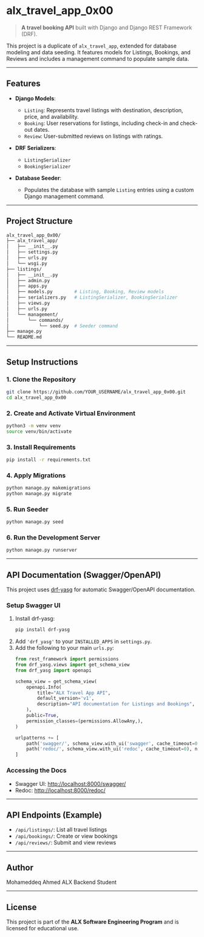 # alx\_travel\_app\_0x00

> **A travel booking API** built with Django and Django REST Framework (DRF).

This project is a duplicate of `alx_travel_app`, extended for database modeling and data seeding. It features models for Listings, Bookings, and Reviews and includes a management command to populate sample data.

---

## Features

* **Django Models**:

  * `Listing`: Represents travel listings with destination, description, price, and availability.
  * `Booking`: User reservations for listings, including check-in and check-out dates.
  * `Review`: User-submitted reviews on listings with ratings.

* **DRF Serializers**:

  * `ListingSerializer`
  * `BookingSerializer`

* **Database Seeder**:

  * Populates the database with sample `Listing` entries using a custom Django management command.

---

## Project Structure

```bash
alx_travel_app_0x00/
├── alx_travel_app/
│   ├── __init__.py
│   ├── settings.py
│   ├── urls.py
│   └── wsgi.py
├── listings/
│   ├── __init__.py
│   ├── admin.py
│   ├── apps.py
│   ├── models.py        # Listing, Booking, Review models
│   ├── serializers.py   # ListingSerializer, BookingSerializer
│   ├── views.py
│   ├── urls.py
│   └── management/
│       └── commands/
│           └── seed.py  # Seeder command
├── manage.py
└── README.md
```

---

## Setup Instructions

### 1. Clone the Repository

```bash
git clone https://github.com/YOUR_USERNAME/alx_travel_app_0x00.git
cd alx_travel_app_0x00
```

### 2. Create and Activate Virtual Environment

```bash
python3 -m venv venv
source venv/bin/activate
```

### 3. Install Requirements

```bash
pip install -r requirements.txt
```

### 4. Apply Migrations

```bash
python manage.py makemigrations
python manage.py migrate
```

### 5. Run Seeder

```bash
python manage.py seed
```

### 6. Run the Development Server

```bash
python manage.py runserver
```

---


## API Documentation (Swagger/OpenAPI)

This project uses [drf-yasg](https://drf-yasg.readthedocs.io/) for automatic Swagger/OpenAPI documentation.

### Setup Swagger UI

1. Install drf-yasg:
   ```bash
   pip install drf-yasg
   ```
2. Add `'drf_yasg'` to your `INSTALLED_APPS` in `settings.py`.
3. Add the following to your main `urls.py`:
   ```python
   from rest_framework import permissions
   from drf_yasg.views import get_schema_view
   from drf_yasg import openapi

   schema_view = get_schema_view(
       openapi.Info(
           title="ALX Travel App API",
           default_version='v1',
           description="API documentation for Listings and Bookings",
       ),
       public=True,
       permission_classes=(permissions.AllowAny,),
   )

   urlpatterns += [
       path('swagger/', schema_view.with_ui('swagger', cache_timeout=0), name='schema-swagger-ui'),
       path('redoc/', schema_view.with_ui('redoc', cache_timeout=0), name='schema-redoc'),
   ]
   ```

### Accessing the Docs

- Swagger UI: [http://localhost:8000/swagger/](http://localhost:8000/swagger/)
- Redoc: [http://localhost:8000/redoc/](http://localhost:8000/redoc/)

---

## API Endpoints (Example)

* `/api/listings/`: List all travel listings
* `/api/bookings/`: Create or view bookings
* `/api/reviews/`: Submit and view reviews

---

## Author

Mohameddeq Ahmed
ALX Backend Student

---

## License

This project is part of the **ALX Software Engineering Program** and is licensed for educational use.
